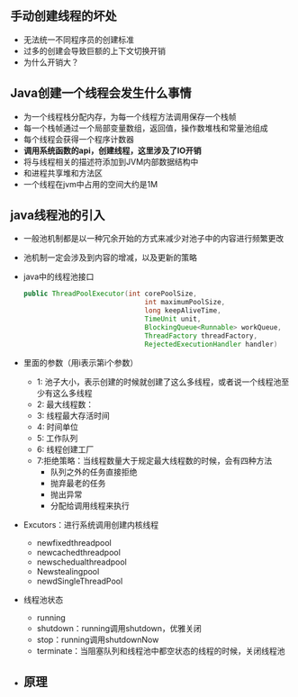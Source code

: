 ## 手动创建线程的坏处

- 无法统一不同程序员的创建标准
- 过多的创建会导致巨额的上下文切换开销
- 为什么开销大？

## Java创建一个线程会发生什么事情

- 为一个线程栈分配内存，为每一个线程方法调用保存一个栈帧
- 每一个栈帧通过一个局部变量数组，返回值，操作数堆栈和常量池组成
- 每个线程会获得一个程序计数器
- **调用系统函数的api，创建线程，这里涉及了IO开销**
- 将与线程相关的描述符添加到JVM内部数据结构中
- 和进程共享堆和方法区
- 一个线程在jvm中占用的空间大约是1M

## java线程池的引入

- 一般池机制都是以一种冗余开始的方式来减少对池子中的内容进行频繁更改

- 池机制一定会涉及到内容的增减，以及更新的策略

- java中的线程池接口

  ```java
  public ThreadPoolExecutor(int corePoolSize,
                                int maximumPoolSize,
                                long keepAliveTime,
                                TimeUnit unit,
                                BlockingQueue<Runnable> workQueue,
                                ThreadFactory threadFactory,
                                RejectedExecutionHandler handler)
  ```

- 里面的参数（用i表示第i个参数）

  - 1: 池子大小，表示创建的时候就创建了这么多线程，或者说一个线程池至少有这么多线程
  - 2: 最大线程数：
  - 3: 线程最大存活时间
  - 4: 时间单位
  - 5: 工作队列
  - 6: 线程创建工厂
  - 7:拒绝策略：当线程数量大于规定最大线程数的时候，会有四种方法
    - 队列之外的任务直接拒绝
    - 抛弃最老的任务
    - 抛出异常
    - 分配给调用线程来执行
  
- Excutors：进行系统调用创建内核线程

    - newfixedthreadpool
    - newcachedthreadpool
    - newschedualthreadpool
    - Newstealingpool
    - newdSingleThreadPool
    
- 线程池状态


    - running
    - shutdown：running调用shutdown，优雅关闭
    - stop：running调用shutdownNow
    - terminate：当阻塞队列和线程池中都空状态的线程的时候，关闭线程池
- 原理
  - 
